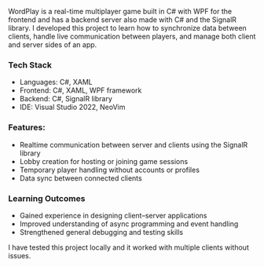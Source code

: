 WordPlay is a real-time multiplayer game built in C# with WPF for the frontend and has a backend server also made with C# and the SignalR library.
I developed this project to learn how to synchronize data between clients, handle live communication between players, and manage both client and server sides of an app.

### Tech Stack
- Languages: C#, XAML
- Frontend: C#, XAML, WPF framework
- Backend: C#, SignalR library
- IDE: Visual Studio 2022, NeoVim

### Features:
- Realtime communication between server and clients using the SignalR library
- Lobby creation for hosting or joining game sessions
- Temporary player handling without accounts or profiles
- Data sync between connected clients

### Learning Outcomes
- Gained experience in designing client–server applications
- Improved understanding of async programming and event handling
- Strengthened general debugging and testing skills

I have tested this project locally and it worked with multiple clients without issues.
